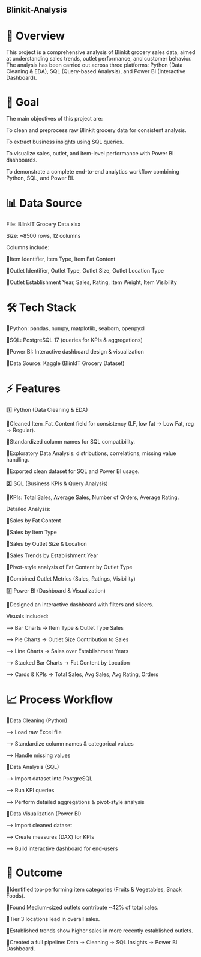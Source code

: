 ## Blinkit-Analysis

# 📌 Overview

This project is a comprehensive analysis of Blinkit grocery sales data, aimed at understanding sales trends, outlet performance, and customer behavior.
The analysis has been carried out across three platforms: Python (Data Cleaning & EDA), SQL (Query-based Analysis), and Power BI (Interactive Dashboard).

# 🎯 Goal

The main objectives of this project are:

To clean and preprocess raw Blinkit grocery data for consistent analysis.

To extract business insights using SQL queries.

To visualize sales, outlet, and item-level performance with Power BI dashboards.

To demonstrate a complete end-to-end analytics workflow combining Python, SQL, and Power BI.

# 📊 Data Source

File: BlinkIT Grocery Data.xlsx

Size: ~8500 rows, 12 columns

Columns include:

🔹Item Identifier, Item Type, Item Fat Content

🔹Outlet Identifier, Outlet Type, Outlet Size, Outlet Location Type

🔹Outlet Establishment Year, Sales, Rating, Item Weight, Item Visibility

# 🛠️ Tech Stack

🔹Python: pandas, numpy, matplotlib, seaborn, openpyxl

🔹SQL: PostgreSQL 17 (queries for KPIs & aggregations)

🔹Power BI: Interactive dashboard design & visualization

🔹Data Source: Kaggle (BlinkIT Grocery Dataset)

# ⚡ Features
1️⃣ Python (Data Cleaning & EDA)

🔹Cleaned Item_Fat_Content field for consistency (LF, low fat → Low Fat, reg → Regular).

🔹Standardized column names for SQL compatibility.

🔹Exploratory Data Analysis: distributions, correlations, missing value handling.

🔹Exported clean dataset for SQL and Power BI usage.

2️⃣ SQL (Business KPIs & Query Analysis)

🔹KPIs: Total Sales, Average Sales, Number of Orders, Average Rating.

Detailed Analysis:

🔹Sales by Fat Content

🔹Sales by Item Type

🔹Sales by Outlet Size & Location

🔹Sales Trends by Establishment Year

🔹Pivot-style analysis of Fat Content by Outlet Type

🔹Combined Outlet Metrics (Sales, Ratings, Visibility)

3️⃣ Power BI (Dashboard & Visualization)

🔹Designed an interactive dashboard with filters and slicers.

Visuals included:

--> Bar Charts → Item Type & Outlet Type Sales

--> Pie Charts → Outlet Size Contribution to Sales

--> Line Charts → Sales over Establishment Years

--> Stacked Bar Charts → Fat Content by Location

--> Cards & KPIs → Total Sales, Avg Sales, Avg Rating, Orders

# 📈 Process Workflow

🔹Data Cleaning (Python)

--> Load raw Excel file

--> Standardize column names & categorical values

--> Handle missing values

🔹Data Analysis (SQL)

--> Import dataset into PostgreSQL

--> Run KPI queries

--> Perform detailed aggregations & pivot-style analysis

🔹Data Visualization (Power BI)

--> Import cleaned dataset

--> Create measures (DAX) for KPIs

--> Build interactive dashboard for end-users

# 🚀 Outcome

🔹Identified top-performing item categories (Fruits & Vegetables, Snack Foods).

🔹Found Medium-sized outlets contribute ~42% of total sales.

🔹Tier 3 locations lead in overall sales.

🔹Established trends show higher sales in more recently established outlets.

🔹Created a full pipeline: Data → Cleaning → SQL Insights → Power BI Dashboard.
